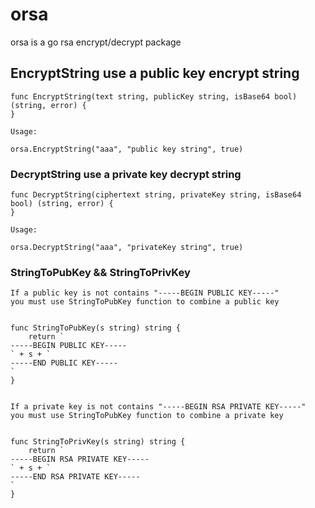 # orsa
orsa is a go rsa encrypt/decrypt package

## EncryptString use a public key encrypt string
```
func EncryptString(text string, publicKey string, isBase64 bool) (string, error) {
}

Usage:

orsa.EncryptString("aaa", "public key string", true)
```

### DecryptString use a private key decrypt string
```
func DecryptString(ciphertext string, privateKey string, isBase64 bool) (string, error) {
}

Usage:

orsa.DecryptString("aaa", "privateKey string", true)
```

### StringToPubKey && StringToPrivKey
```
If a public key is not contains "-----BEGIN PUBLIC KEY-----"
you must use StringToPubKey function to combine a public key


func StringToPubKey(s string) string {
    return `
-----BEGIN PUBLIC KEY-----
` + s + `
-----END PUBLIC KEY-----
`
}


If a private key is not contains "-----BEGIN RSA PRIVATE KEY-----"
you must use StringToPubKey function to combine a private key


func StringToPrivKey(s string) string {
    return `
-----BEGIN RSA PRIVATE KEY-----
` + s + `
-----END RSA PRIVATE KEY-----
`
}
```